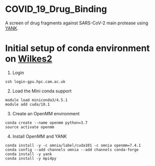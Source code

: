 # COVID_19_Drug_Binding
A screen of drug fragments against SARS-CoV-2 main protease using [YANK](http://getyank.org/latest/).

# Initial setup of conda environment on [Wilkes2](https://www.hpc.cam.ac.uk/systems/wilkes-2)
1) Login
```
ssh login-gpu.hpc.cam.ac.uk
```

2) Load the Mini conda support
```
module load miniconda3/4.5.1
module add cuda/10.1
```

3) Create an OpenMM environment
```
conda create --name openmm python=3.7
source activate openmm
```


4) Install OpenMM and YANK
```
conda install -y -c omnia/label/cuda101 -c omnia openmm=7.4.1
conda config --add channels omnia --add channels conda-forge
conda install -y yank
conda install -y mpi4py
```
